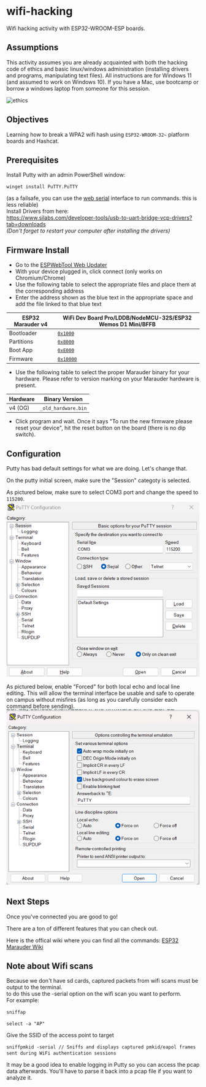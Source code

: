 # wifi-hacking
Wifi hacking activity with ESP32-WROOM-ESP boards.

## Assumptions
This activity assumes you are already acquainted with both the hacking code of ethics and basic linux/windows administration (installing drivers and programs, manipulating text files). All instructions are for Windows 11 (and assumed to work on Windows 10). If you have a Mac, use bootcamp or borrow a windows laptop from someone for this session.

![ethics](https://www.hackthebox.com/storage/blog/NtpLUlwRjbuvPc5vzMR3UQ9bFHp2GKBz.jpg)

## Objectives
Learning how to break a WPA2 wifi hash using `ESP32-WROOM-32~` platform boards and Hashcat.

## Prerequisites
Install Putty with an admin PowerShell window:
```
winget install PuTTY.PuTTY
```
(as a failsafe, you can use the [web serial](https://serial.huhn.me/) interface to run commands. this is less reliable)  
Install Drivers from here:  
https://www.silabs.com/developer-tools/usb-to-uart-bridge-vcp-drivers?tab=downloads  
*(Don't forget to restart your computer after installing the drivers)*

## Firmware Install
- Go to the [ESPWebTool Web Updater](https://esp.huhn.me/)
- With your device plugged in, click connect (only works on Chromium/Chrome)
- Use the following table to select the appropriate files and place them at the corresponding address
- Enter the address shown as the blue text in the appropriate space and add the file linked to that blue text

|ESP32 Marauder v4|WiFi Dev Board Pro/LDDB/NodeMCU-32S/ESP32 Wemos D1 Mini/BFFB|
|--|--|
|Bootloader|[`0x1000`](https://github.com/justcallmekoko/ESP32Marauder/raw/master/FlashFiles/MarauderV4/esp32_marauder.ino.bootloader.bin)|
|Partitions|[`0x8000`](https://github.com/justcallmekoko/ESP32Marauder/raw/master/FlashFiles/MarauderV4/esp32_marauder.ino.partitions.bin)|
|Boot App|[`0xE000`](https://github.com/justcallmekoko/ESP32Marauder/raw/master/FlashFiles/FlipperZeroMultiBoardS3/boot_app0.bin)|
|Firmware|[`0x10000`](https://github.com/justcallmekoko/ESP32Marauder/releases/latest)|

- Use the following table to select the proper Marauder binary for your hardware. Please refer to version marking on your Marauder hardware is present.

|Hardware|Binary Version|
|--|--|
|v4 (OG)|`_old_hardware.bin`|

- Click program and wait. Once it says "To run the new firmware please reset your device", hit the reset button on the board (there is no dip switch).

## Configuration
Putty has bad default settings for what we are doing. Let's change that.

On the putty initial screen, make sure the "Session" categoty is selected. 

As pictured below, make sure to select COM3 port and change the speed to `115200`.  
![Alt Text](https://github.com/bsucyber/wifi-hacking/blob/main/putty-settings-2.png)

As pictured below, enable "Forced" for both local echo and local line editing. This will allow the terminal interface be usable and safe to operate on campus without misfires (as long as you carefully consider each command before sending).  
![Alt Text](https://github.com/bsucyber/wifi-hacking/blob/main/putty-settings.png)

## Next Steps
Once you've connected you are good to go! 

There are a ton of different features that you can check out.

Here is the offical wiki where you can find all the commands:
[ESP32 Marauder Wiki](https://github.com/justcallmekoko/ESP32Marauder/wiki)

## Note about Wifi scans
Because we don't have sd cards, captured packets from wifi scans must be output to the terminal.  
to do this use the -serial option on the wifi scan you want to perform.  
For example:
```
sniffap
```  
```
select -a "AP"
```  
Give the SSID of the access point to target  
```
sniffpmkid -serial // Sniffs and displays captured pmkid/eapol frames sent during WiFi authentication sessions
```

It may be a good idea to enable logging in Putty so you can access the pcap data afterwards. You'll have to parse it back into a pcap file if you want to analyze it.  
